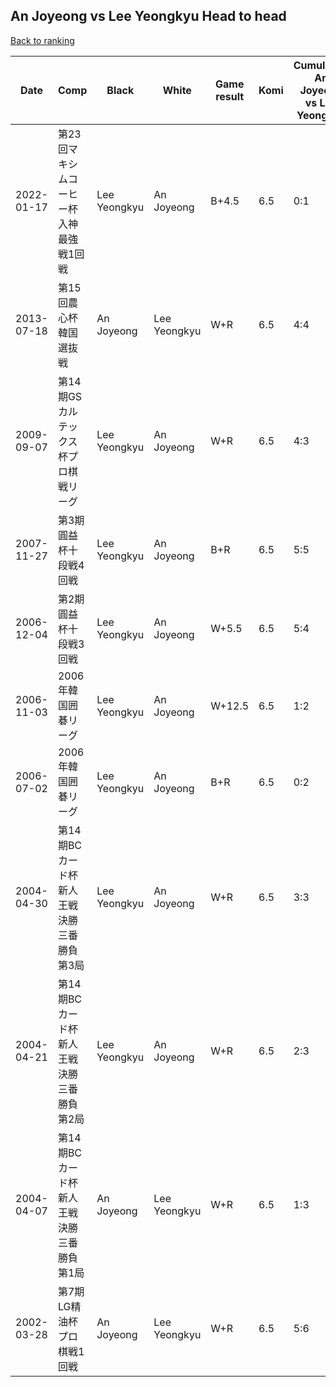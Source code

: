 ## An Joyeong vs Lee Yeongkyu Head to head

[Back to ranking](../../index.md)




| **Date** | **Comp** | **Black** | **White** | **Game result** | **Komi** | **Cumulative An Joyeong vs Lee Yeongkyu** | **An Joyeong streak** | **Lee Yeongkyu streak** | 
| --- | --- | --- | --- | --- | --- | --- | --- | --- |
| 2022-01-17 | 第23回マキシムコーヒー杯入神最強戦1回戦 | Lee Yeongkyu | An Joyeong | B+4.5 | 6.5 | 0:1 | 0 | 1 | 
| 2013-07-18 | 第15回農心杯韓国選抜戦 | An Joyeong | Lee Yeongkyu | W+R | 6.5 | 4:4 | 0 | 1 | 
| 2009-09-07 | 第14期GSカルテックス杯プロ棋戦リーグ | Lee Yeongkyu | An Joyeong | W+R | 6.5 | 4:3 | 3 | 0 | 
| 2007-11-27 | 第3期圓益杯十段戦4回戦 | Lee Yeongkyu | An Joyeong | B+R | 6.5 | 5:5 | 0 | 1 | 
| 2006-12-04 | 第2期圓益杯十段戦3回戦 | Lee Yeongkyu | An Joyeong | W+5.5 | 6.5 | 5:4 | 1 | 0 | 
| 2006-11-03 | 2006年韓国囲碁リーグ | Lee Yeongkyu | An Joyeong | W+12.5 | 6.5 | 1:2 | 1 | 0 | 
| 2006-07-02 | 2006年韓国囲碁リーグ | Lee Yeongkyu | An Joyeong | B+R | 6.5 | 0:2 | 0 | 2 | 
| 2004-04-30 | 第14期BCカード杯新人王戦決勝三番勝負第3局 | Lee Yeongkyu | An Joyeong | W+R | 6.5 | 3:3 | 2 | 0 | 
| 2004-04-21 | 第14期BCカード杯新人王戦決勝三番勝負第2局 | Lee Yeongkyu | An Joyeong | W+R | 6.5 | 2:3 | 1 | 0 | 
| 2004-04-07 | 第14期BCカード杯新人王戦決勝三番勝負第1局 | An Joyeong | Lee Yeongkyu | W+R | 6.5 | 1:3 | 0 | 1 | 
| 2002-03-28 | 第7期LG精油杯プロ棋戦1回戦 | An Joyeong | Lee Yeongkyu | W+R | 6.5 | 5:6 | 0 | 2 |




